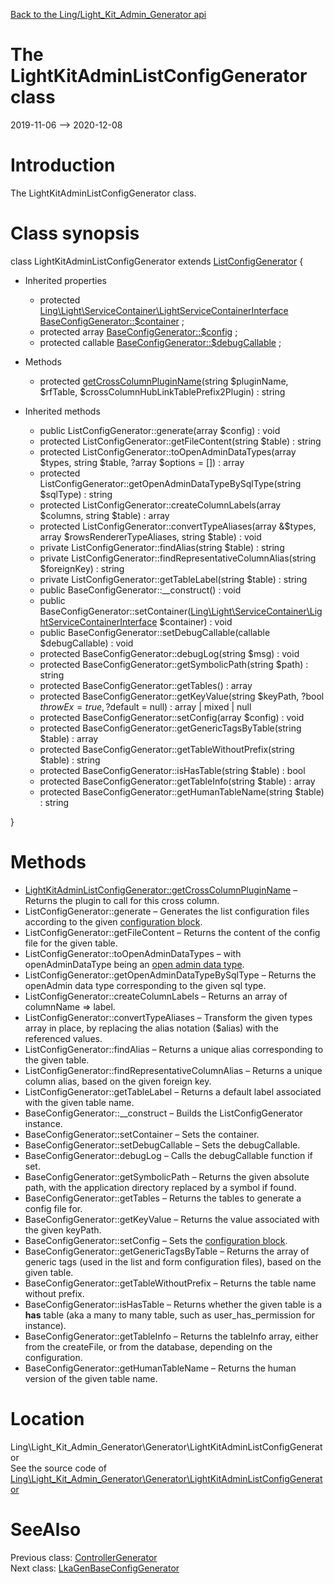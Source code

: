 [Back to the Ling/Light_Kit_Admin_Generator api](https://github.com/lingtalfi/Light_Kit_Admin_Generator/blob/master/doc/api/Ling/Light_Kit_Admin_Generator.md)



The LightKitAdminListConfigGenerator class
================
2019-11-06 --> 2020-12-08






Introduction
============

The LightKitAdminListConfigGenerator class.



Class synopsis
==============


class <span class="pl-k">LightKitAdminListConfigGenerator</span> extends [ListConfigGenerator](https://github.com/lingtalfi/Light_RealGenerator/blob/master/doc/api/Ling/Light_RealGenerator/Generator/ListConfigGenerator.md)  {

- Inherited properties
    - protected [Ling\Light\ServiceContainer\LightServiceContainerInterface](https://github.com/lingtalfi/Light/blob/master/doc/api/Ling/Light/ServiceContainer/LightServiceContainerInterface.md) [BaseConfigGenerator::$container](#property-container) ;
    - protected array [BaseConfigGenerator::$config](#property-config) ;
    - protected callable [BaseConfigGenerator::$debugCallable](#property-debugCallable) ;

- Methods
    - protected [getCrossColumnPluginName](https://github.com/lingtalfi/Light_Kit_Admin_Generator/blob/master/doc/api/Ling/Light_Kit_Admin_Generator/Generator/LightKitAdminListConfigGenerator/getCrossColumnPluginName.md)(string $pluginName, $rfTable, $crossColumnHubLinkTablePrefix2Plugin) : string

- Inherited methods
    - public ListConfigGenerator::generate(array $config) : void
    - protected ListConfigGenerator::getFileContent(string $table) : string
    - protected ListConfigGenerator::toOpenAdminDataTypes(array $types, string $table, ?array $options = []) : array
    - protected ListConfigGenerator::getOpenAdminDataTypeBySqlType(string $sqlType) : string
    - protected ListConfigGenerator::createColumnLabels(array $columns, string $table) : array
    - protected ListConfigGenerator::convertTypeAliases(array &$types, array $rowsRendererTypeAliases, string $table) : void
    - private ListConfigGenerator::findAlias(string $table) : string
    - private ListConfigGenerator::findRepresentativeColumnAlias(string $foreignKey) : string
    - private ListConfigGenerator::getTableLabel(string $table) : string
    - public BaseConfigGenerator::__construct() : void
    - public BaseConfigGenerator::setContainer([Ling\Light\ServiceContainer\LightServiceContainerInterface](https://github.com/lingtalfi/Light/blob/master/doc/api/Ling/Light/ServiceContainer/LightServiceContainerInterface.md) $container) : void
    - public BaseConfigGenerator::setDebugCallable(callable $debugCallable) : void
    - protected BaseConfigGenerator::debugLog(string $msg) : void
    - protected BaseConfigGenerator::getSymbolicPath(string $path) : string
    - protected BaseConfigGenerator::getTables() : array
    - protected BaseConfigGenerator::getKeyValue(string $keyPath, ?bool $throwEx = true, ?$default = null) : array | mixed | null
    - protected BaseConfigGenerator::setConfig(array $config) : void
    - protected BaseConfigGenerator::getGenericTagsByTable(string $table) : array
    - protected BaseConfigGenerator::getTableWithoutPrefix(string $table) : string
    - protected BaseConfigGenerator::isHasTable(string $table) : bool
    - protected BaseConfigGenerator::getTableInfo(string $table) : array
    - protected BaseConfigGenerator::getHumanTableName(string $table) : string

}






Methods
==============

- [LightKitAdminListConfigGenerator::getCrossColumnPluginName](https://github.com/lingtalfi/Light_Kit_Admin_Generator/blob/master/doc/api/Ling/Light_Kit_Admin_Generator/Generator/LightKitAdminListConfigGenerator/getCrossColumnPluginName.md) &ndash; Returns the plugin to call for this cross column.
- ListConfigGenerator::generate &ndash; Generates the list configuration files according to the given [configuration block](https://github.com/lingtalfi/Light_Kit_Admin_Generator/blob/master/doc/pages/lkagen-configuration-example.md).
- ListConfigGenerator::getFileContent &ndash; Returns the content of the config file for the given table.
- ListConfigGenerator::toOpenAdminDataTypes &ndash; with openAdminDataType being an [open admin data type](https://github.com/lingtalfi/Light_Realist/blob/master/doc/pages/open-admin-table-protocol.md#the-data-types).
- ListConfigGenerator::getOpenAdminDataTypeBySqlType &ndash; Returns the openAdmin data type corresponding to the given sql type.
- ListConfigGenerator::createColumnLabels &ndash; Returns an array of columnName => label.
- ListConfigGenerator::convertTypeAliases &ndash; Transform the given types array in place, by replacing the alias notation ($alias) with the referenced values.
- ListConfigGenerator::findAlias &ndash; Returns a unique alias corresponding to the given table.
- ListConfigGenerator::findRepresentativeColumnAlias &ndash; Returns a unique column alias, based on the given foreign key.
- ListConfigGenerator::getTableLabel &ndash; Returns a default label associated with the given table name.
- BaseConfigGenerator::__construct &ndash; Builds the ListConfigGenerator instance.
- BaseConfigGenerator::setContainer &ndash; Sets the container.
- BaseConfigGenerator::setDebugCallable &ndash; Sets the debugCallable.
- BaseConfigGenerator::debugLog &ndash; Calls the debugCallable function if set.
- BaseConfigGenerator::getSymbolicPath &ndash; Returns the given absolute path, with the application directory replaced by a symbol if found.
- BaseConfigGenerator::getTables &ndash; Returns the tables to generate a config file for.
- BaseConfigGenerator::getKeyValue &ndash; Returns the value associated with the given keyPath.
- BaseConfigGenerator::setConfig &ndash; Sets the [configuration block](https://github.com/lingtalfi/Light_Kit_Admin_Generator/blob/master/doc/pages/lkagen-configuration-example.md).
- BaseConfigGenerator::getGenericTagsByTable &ndash; Returns the array of generic tags (used in the list and form configuration files), based on the given table.
- BaseConfigGenerator::getTableWithoutPrefix &ndash; Returns the table name without prefix.
- BaseConfigGenerator::isHasTable &ndash; Returns whether the given table is a **has** table (aka a many to many table, such as user_has_permission for instance).
- BaseConfigGenerator::getTableInfo &ndash; Returns the tableInfo array, either from the createFile, or from the database, depending on the configuration.
- BaseConfigGenerator::getHumanTableName &ndash; Returns the human version of the given table name.





Location
=============
Ling\Light_Kit_Admin_Generator\Generator\LightKitAdminListConfigGenerator<br>
See the source code of [Ling\Light_Kit_Admin_Generator\Generator\LightKitAdminListConfigGenerator](https://github.com/lingtalfi/Light_Kit_Admin_Generator/blob/master/Generator/LightKitAdminListConfigGenerator.php)



SeeAlso
==============
Previous class: [ControllerGenerator](https://github.com/lingtalfi/Light_Kit_Admin_Generator/blob/master/doc/api/Ling/Light_Kit_Admin_Generator/Generator/ControllerGenerator.md)<br>Next class: [LkaGenBaseConfigGenerator](https://github.com/lingtalfi/Light_Kit_Admin_Generator/blob/master/doc/api/Ling/Light_Kit_Admin_Generator/Generator/LkaGenBaseConfigGenerator.md)<br>
